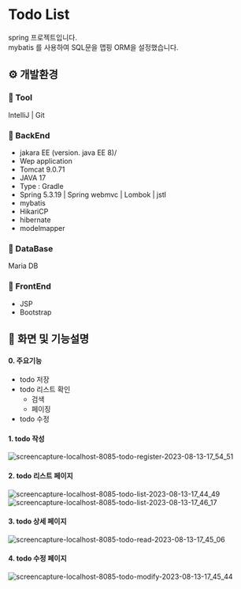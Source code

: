 ﻿# Todo List 

spring 프로젝트입니다. <br />
mybatis 를 사용하여 SQL문을 맵핑 ORM을 설정했습니다.


## ⚙️ 개발환경
### 📄 Tool
IntelliJ | Git
### 📄 BackEnd
- jakara EE (version. java EE 8)/ 
- Wep application
- Tomcat 9.0.71
- JAVA 17
- Type : Gradle
- Spring 5.3.19 | Spring webmvc | Lombok | jstl
- mybatis
- HikariCP
- hibernate
- modelmapper

### 📄 DataBase
Maria DB

### 📄 FrontEnd
- JSP
- Bootstrap



## 📁 화면 및 기능설명
#### 0. 주요기능
- todo 저장
- todo 리스트 확인
  - 검색 
  - 페이징
- todo 수정

#### 1. todo 작성
![screencapture-localhost-8085-todo-register-2023-08-13-17_54_51](https://github.com/min-log/todo/assets/98336473/f32fc16d-bff6-4604-841d-1052c7bbb328)


#### 2. todo 리스트 페이지
![screencapture-localhost-8085-todo-list-2023-08-13-17_44_49](https://github.com/min-log/todo/assets/98336473/182a925c-530f-42d5-9a5d-856e0f822e10)
![screencapture-localhost-8085-todo-list-2023-08-13-17_46_17](https://github.com/min-log/todo/assets/98336473/ea674cca-d4f9-4628-a4dc-ee038a7d014f)


#### 3. todo 상세 페이지
![screencapture-localhost-8085-todo-read-2023-08-13-17_45_06](https://github.com/min-log/todo/assets/98336473/d9d37ca1-5400-4ade-a6bc-9077a9292795)


#### 4. todo 수정 페이지 
![screencapture-localhost-8085-todo-modify-2023-08-13-17_45_44](https://github.com/min-log/todo/assets/98336473/41a65128-d9fe-41c8-a7fc-41fcdd85e739)

